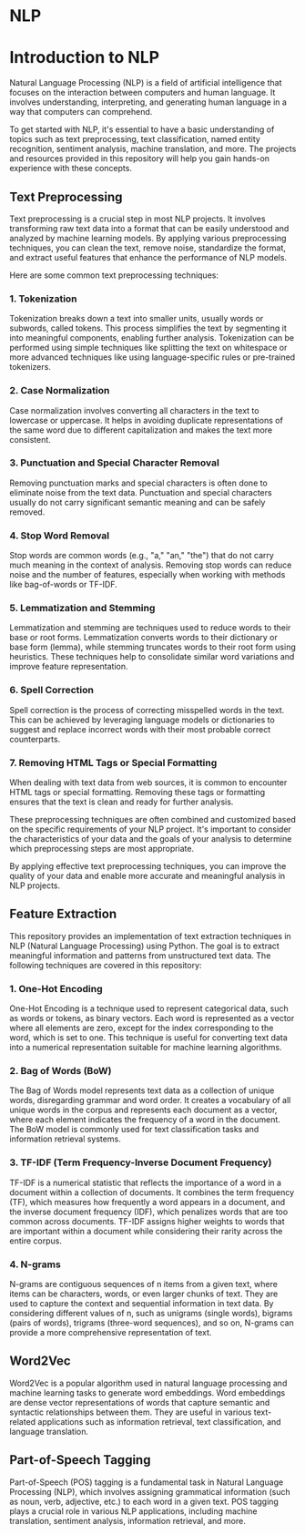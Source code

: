 # NLP

# Introduction to NLP
Natural Language Processing (NLP) is a field of artificial intelligence that focuses on the interaction between computers and human language. It involves understanding, interpreting, and generating human language in a way that computers can comprehend.

To get started with NLP, it's essential to have a basic understanding of topics such as text preprocessing, text classification, named entity recognition, sentiment analysis, machine translation, and more. The projects and resources provided in this repository will help you gain hands-on experience with these concepts.




## Text Preprocessing
Text preprocessing is a crucial step in most NLP projects. It involves transforming raw text data into a format that can be easily understood and analyzed by machine learning models. By applying various preprocessing techniques, you can clean the text, remove noise, standardize the format, and extract useful features that enhance the performance of NLP models.

Here are some common text preprocessing techniques:

### 1. Tokenization
Tokenization breaks down a text into smaller units, usually words or subwords, called tokens. This process simplifies the text by segmenting it into meaningful components, enabling further analysis. Tokenization can be performed using simple techniques like splitting the text on whitespace or more advanced techniques like using language-specific rules or pre-trained tokenizers.

### 2. Case Normalization
Case normalization involves converting all characters in the text to lowercase or uppercase. It helps in avoiding duplicate representations of the same word due to different capitalization and makes the text more consistent.

### 3. Punctuation and Special Character Removal
Removing punctuation marks and special characters is often done to eliminate noise from the text data. Punctuation and special characters usually do not carry significant semantic meaning and can be safely removed.

### 4. Stop Word Removal
Stop words are common words (e.g., "a," "an," "the") that do not carry much meaning in the context of analysis. Removing stop words can reduce noise and the number of features, especially when working with methods like bag-of-words or TF-IDF.

### 5. Lemmatization and Stemming
Lemmatization and stemming are techniques used to reduce words to their base or root forms. Lemmatization converts words to their dictionary or base form (lemma), while stemming truncates words to their root form using heuristics. These techniques help to consolidate similar word variations and improve feature representation.

### 6. Spell Correction
Spell correction is the process of correcting misspelled words in the text. This can be achieved by leveraging language models or dictionaries to suggest and replace incorrect words with their most probable correct counterparts.

### 7. Removing HTML Tags or Special Formatting
When dealing with text data from web sources, it is common to encounter HTML tags or special formatting. Removing these tags or formatting ensures that the text is clean and ready for further analysis.

These preprocessing techniques are often combined and customized based on the specific requirements of your NLP project. It's important to consider the characteristics of your data and the goals of your analysis to determine which preprocessing steps are most appropriate.

By applying effective text preprocessing techniques, you can improve the quality of your data and enable more accurate and meaningful analysis in NLP projects.



## Feature Extraction 


This repository provides an implementation of text extraction techniques in NLP (Natural Language Processing) using Python. The goal is to extract meaningful information and patterns from unstructured text data. The following techniques are covered in this repository:

### 1. One-Hot Encoding
One-Hot Encoding is a technique used to represent categorical data, such as words or tokens, as binary vectors. Each word is represented as a vector where all elements are zero, except for the index corresponding to the word, which is set to one. This technique is useful for converting text data into a numerical representation suitable for machine learning algorithms.

### 2. Bag of Words (BoW)
The Bag of Words model represents text data as a collection of unique words, disregarding grammar and word order. It creates a vocabulary of all unique words in the corpus and represents each document as a vector, where each element indicates the frequency of a word in the document. The BoW model is commonly used for text classification tasks and information retrieval systems.

### 3. TF-IDF (Term Frequency-Inverse Document Frequency)
TF-IDF is a numerical statistic that reflects the importance of a word in a document within a collection of documents. It combines the term frequency (TF), which measures how frequently a word appears in a document, and the inverse document frequency (IDF), which penalizes words that are too common across documents. TF-IDF assigns higher weights to words that are important within a document while considering their rarity across the entire corpus.

### 4. N-grams
N-grams are contiguous sequences of n items from a given text, where items can be characters, words, or even larger chunks of text. They are used to capture the context and sequential information in text data. By considering different values of n, such as unigrams (single words), bigrams (pairs of words), trigrams (three-word sequences), and so on, N-grams can provide a more comprehensive representation of text.

## Word2Vec

Word2Vec is a popular algorithm used in natural language processing and machine learning tasks to generate word embeddings. Word embeddings are dense vector representations of words that capture semantic and syntactic relationships between them. They are useful in various text-related applications such as information retrieval, text classification, and language translation.


## Part-of-Speech Tagging
Part-of-Speech (POS) tagging is a fundamental task in Natural Language Processing (NLP), which involves assigning grammatical information (such as noun, verb, adjective, etc.) to each word in a given text. POS tagging plays a crucial role in various NLP applications, including machine translation, sentiment analysis, information retrieval, and more.
